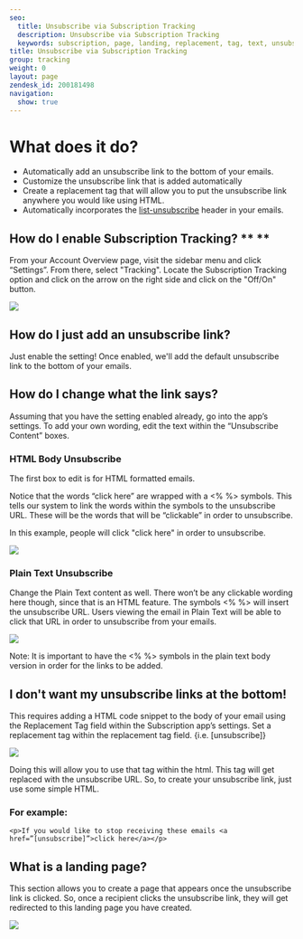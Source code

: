 ```yaml
---
seo:
  title: Unsubscribe via Subscription Tracking
  description: Unsubscribe via Subscription Tracking
  keywords: subscription, page, landing, replacement, tag, text, unsubscribe, unsub, html, click_tracking, body, <% %>
title: Unsubscribe via Subscription Tracking
group: tracking
weight: 0
layout: page
zendesk_id: 200181498
navigation:
  show: true
---
```


# What does it do?

- Automatically add an unsubscribe link to the bottom of your emails.
- Customize the unsubscribe link that is added automatically
- Create a replacement tag that will allow you to put the unsubscribe link anywhere you would like using HTML.
- Automatically incorporates the [list-unsubscribe](https://sendgrid.com/blog/list-unsubscribe/) header in your emails.

## How do I enable Subscription Tracking? ** **

From your Account Overview page, visit the sidebar menu and click “Settings”. From there, select "Tracking". Locate the Subscription Tracking option and click on the arrow on the right side and click on the "Off/On" button.

![]({{root_url}}/images/unsub_app.gif) 

## How do I just add an unsubscribe link?

Just enable the setting! Once enabled, we'll add the default unsubscribe link to the bottom of your emails.

## How do I change what the link says?

Assuming that you have the setting enabled already, go into the app’s settings. To add your own wording, edit the text within the “Unsubscribe Content” boxes.

### HTML Body Unsubscribe

The first box to edit is for HTML formatted emails.

Notice that the words “click here” are wrapped with a <% %> symbols. This tells our system to link the words within the symbols to the unsubscribe URL. These will be the words that will be “clickable” in order to unsubscribe.

In this example, people will click "click here" in order to unsubscribe. 

![]({{root_url}}/images/Screen_Shot_2015-05-26_at_11.38.27_AM.png)

 

### Plain Text Unsubscribe

Change the Plain Text content as well. There won’t be any clickable wording here though, since that is an HTML feature. The symbols <% %> will insert the unsubscribe URL. Users viewing the email in Plain Text will be able to click that URL in order to unsubscribe from your emails. 

![]({{root_url}}/images/Screen_Shot_2015-05-26_at_11.38.37_AM.png)

 Note: It is important to have the <% %> symbols in the plain text body version in order for the links to be added.

 

## I don't want my unsubscribe links at the bottom!

This requires adding a HTML code snippet to the body of your email using the Replacement Tag field within the Subscription app’s settings. Set a replacement tag within the replacement tag field. {i.e. [unsubscribe]}

  ![]({{root_url}}/images/Screen_Shot_2015-05-26_at_11.39.15_AM.png)

Doing this will allow you to use that tag within the html. This tag will get replaced with the unsubscribe URL. So, to create your unsubscribe link, just use some simple HTML. 

### For example:

    <p>If you would like to stop receiving these emails <a href=”[unsubscribe]”>click here</a></p>


## What is a landing page?

This section allows you to create a page that appears once the unsubscribe link is clicked. So, once a recipient clicks the unsubscribe link, they will get redirected to this landing page you have created. 

![]({{root_url}}/images/Screen_Shot_2015-05-26_at_11.39.02_AM.png)


 

